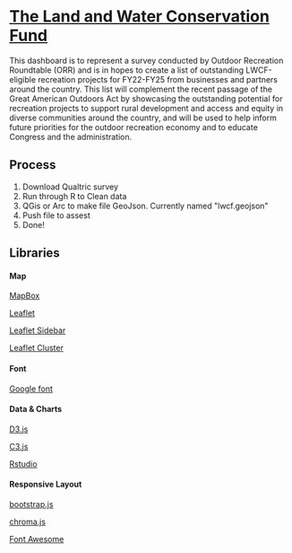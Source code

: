 # [The Land and Water Conservation Fund](https://loweas.github.io/lwcf/)
This dashboard is to represent a survey conducted by Outdoor Recreation Roundtable (ORR) and is in hopes to create a list of outstanding LWCF-eligible recreation projects for FY22-FY25 from businesses and partners around the country. This list will complement the recent passage of the Great American Outdoors Act by showcasing the outstanding potential for recreation projects to support rural development and access and equity in diverse communities around the country, and will be used to help inform future priorities for the outdoor recreation economy and to educate Congress and the administration.

## Process
1. Download Qualtric survey
2. Run through R to Clean data
3. QGis or Arc to make file GeoJson. Currently named "lwcf.geojson"
4. Push file to assest
5. Done!

## Libraries
#### Map
[MapBox](www.mapbox.com)

[Leaflet](https://leafletjs.com/)

[Leaflet Sidebar](https://github.com/Turbo87/leaflet-sidebar)

[Leaflet Cluster](https://github.com/Leaflet/Leaflet.markercluster)

#### Font
[Google font](https://fonts.google.com/)

#### Data & Charts
[D3.js](https://d3js.org/)

[C3.js](https://c3js.org/)

[Rstudio](https://rstudio.com/)

#### Responsive Layout
[bootstrap.js](https://getbootstrap.com/)

[chroma.js](https://gka.github.io/chroma.js/)

[Font Awesome](https://fontawesome.com/)
